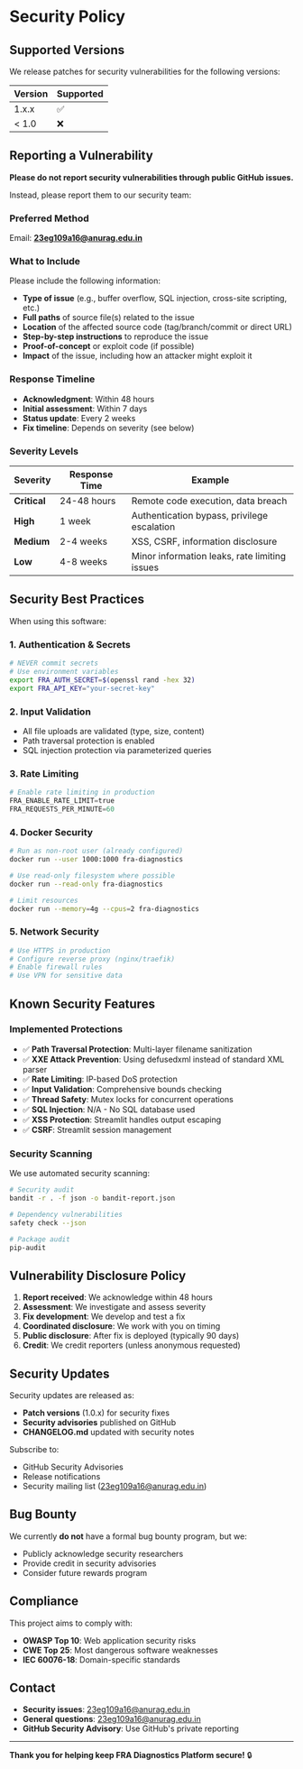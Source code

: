 # Security Policy

## Supported Versions

We release patches for security vulnerabilities for the following versions:

| Version | Supported          |
| ------- | ------------------ |
| 1.x.x   | :white_check_mark: |
| < 1.0   | :x:                |

## Reporting a Vulnerability

**Please do not report security vulnerabilities through public GitHub issues.**

Instead, please report them to our security team:

### Preferred Method

Email: **23eg109a16@anurag.edu.in**

### What to Include

Please include the following information:

- **Type of issue** (e.g., buffer overflow, SQL injection, cross-site scripting, etc.)
- **Full paths** of source file(s) related to the issue
- **Location** of the affected source code (tag/branch/commit or direct URL)
- **Step-by-step instructions** to reproduce the issue
- **Proof-of-concept** or exploit code (if possible)
- **Impact** of the issue, including how an attacker might exploit it

### Response Timeline

- **Acknowledgment**: Within 48 hours
- **Initial assessment**: Within 7 days
- **Status update**: Every 2 weeks
- **Fix timeline**: Depends on severity (see below)

### Severity Levels

| Severity | Response Time | Example |
|----------|---------------|---------|
| **Critical** | 24-48 hours | Remote code execution, data breach |
| **High** | 1 week | Authentication bypass, privilege escalation |
| **Medium** | 2-4 weeks | XSS, CSRF, information disclosure |
| **Low** | 4-8 weeks | Minor information leaks, rate limiting issues |

## Security Best Practices

When using this software:

### 1. Authentication & Secrets

```bash
# NEVER commit secrets
# Use environment variables
export FRA_AUTH_SECRET=$(openssl rand -hex 32)
export FRA_API_KEY="your-secret-key"
```

### 2. Input Validation

- All file uploads are validated (type, size, content)
- Path traversal protection is enabled
- SQL injection protection via parameterized queries

### 3. Rate Limiting

```python
# Enable rate limiting in production
FRA_ENABLE_RATE_LIMIT=true
FRA_REQUESTS_PER_MINUTE=60
```

### 4. Docker Security

```bash
# Run as non-root user (already configured)
docker run --user 1000:1000 fra-diagnostics

# Use read-only filesystem where possible
docker run --read-only fra-diagnostics

# Limit resources
docker run --memory=4g --cpus=2 fra-diagnostics
```

### 5. Network Security

```bash
# Use HTTPS in production
# Configure reverse proxy (nginx/traefik)
# Enable firewall rules
# Use VPN for sensitive data
```

## Known Security Features

### Implemented Protections

- ✅ **Path Traversal Protection**: Multi-layer filename sanitization
- ✅ **XXE Attack Prevention**: Using defusedxml instead of standard XML parser
- ✅ **Rate Limiting**: IP-based DoS protection
- ✅ **Input Validation**: Comprehensive bounds checking
- ✅ **Thread Safety**: Mutex locks for concurrent operations
- ✅ **SQL Injection**: N/A - No SQL database used
- ✅ **XSS Protection**: Streamlit handles output escaping
- ✅ **CSRF**: Streamlit session management

### Security Scanning

We use automated security scanning:

```bash
# Security audit
bandit -r . -f json -o bandit-report.json

# Dependency vulnerabilities
safety check --json

# Package audit
pip-audit
```

## Vulnerability Disclosure Policy

1. **Report received**: We acknowledge within 48 hours
2. **Assessment**: We investigate and assess severity
3. **Fix development**: We develop and test a fix
4. **Coordinated disclosure**: We work with you on timing
5. **Public disclosure**: After fix is deployed (typically 90 days)
6. **Credit**: We credit reporters (unless anonymous requested)

## Security Updates

Security updates are released as:

- **Patch versions** (1.0.x) for security fixes
- **Security advisories** published on GitHub
- **CHANGELOG.md** updated with security notes

Subscribe to:
- GitHub Security Advisories
- Release notifications
- Security mailing list (23eg109a16@anurag.edu.in)

## Bug Bounty

We currently **do not** have a formal bug bounty program, but we:

- Publicly acknowledge security researchers
- Provide credit in security advisories
- Consider future rewards program

## Compliance

This project aims to comply with:

- **OWASP Top 10**: Web application security risks
- **CWE Top 25**: Most dangerous software weaknesses
- **IEC 60076-18**: Domain-specific standards

## Contact

- **Security issues**: 23eg109a16@anurag.edu.in
- **General questions**: 23eg109a16@anurag.edu.in
- **GitHub Security Advisory**: Use GitHub's private reporting

---

**Thank you for helping keep FRA Diagnostics Platform secure!** 🔒
